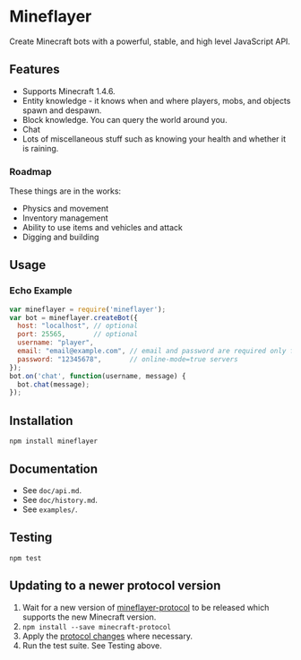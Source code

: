 # Mineflayer

Create Minecraft bots with a powerful, stable, and high level JavaScript API.

## Features

 * Supports Minecraft 1.4.6.
 * Entity knowledge - it knows when and where players, mobs, and objects spawn
   and despawn.
 * Block knowledge. You can query the world around you.
 * Chat
 * Lots of miscellaneous stuff such as knowing your health and whether it
   is raining.

### Roadmap

These things are in the works:

 * Physics and movement
 * Inventory management
 * Ability to use items and vehicles and attack
 * Digging and building

## Usage

### Echo Example
```js
var mineflayer = require('mineflayer');
var bot = mineflayer.createBot({
  host: "localhost", // optional
  port: 25565,       // optional
  username: "player",
  email: "email@example.com", // email and password are required only for
  password: "12345678",       // online-mode=true servers
});
bot.on('chat', function(username, message) {
  bot.chat(message);
});
```

## Installation

`npm install mineflayer`

## Documentation

 * See `doc/api.md`.
 * See `doc/history.md`.
 * See `examples/`.

## Testing

`npm test`

## Updating to a newer protocol version

1. Wait for a new version of [mineflayer-protocol](https://github.com/superjoe30/node-minecraft-protocol) to be released which supports the new Minecraft version.
2. `npm install --save minecraft-protocol`
3. Apply the [protocol changes](http://wiki.vg/Protocol_History) where necessary.
4. Run the test suite. See Testing above.
